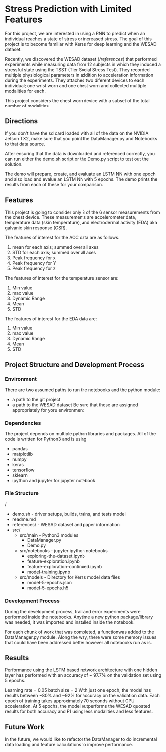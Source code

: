 # Stress Prediction with Limited Features

For this project, we are interested in using a RNN to predict when an individual
reaches a state of stress or increased stress. The goal of this project is to
become familiar with Keras for deep learning and the WESAD dataset.

Recently, we discovered the WESAD dataset (*/references*) that performed
experiments while measuring data from 12 subjects in which they induced a 
stressful state using the TSST (Tier Social Stress Test). They recorded multiple
physiological parameters in addition to acceleration information during the
experiments. They attached two diferent devices to each individual; 
one wrist worn and one chest worn and collected multiple modalities for each.

This project considers the chest worn device with a subset of the total number
of modalities.

## Directions

If you don't have the sd card loaded with all of the data on the NVIDIA Jetson TX2,
make sure that you point the DataManager.py and Notebooks to that data source.

After ensuring that the data is downloaded and referenced correctly, you can
run either the demo.sh script or the Demo.py script to test out the solution.

The demo will prepare, create, and evaluate an LSTM NN with one epoch and also
load and evalue an LSTM NN with 5 epochs. The demo prints the results from each
of these for your comparison.

## Features

This project is going to consider only 3 of the 6 sensor measurements from the
chest device. These measurements are accelerometer data, temperature data 
(skin temperature), and electrodermal activity (EDA) aka galvanic skin response
(GSR).

The features of interest for the ACC data are as follows.

1. mean for each axis; summed over all axes 
2. STD for each axis; summed over all axes 
2. Peak frequency for x
3. Peak frequency for Y
4. Peak frequency for z

The features of interest for the temperature sensor are:

1. Min value
2. max value
2. Dynamic Range
4. Mean 
5. STD

The features of interest for the EDA data are:

1. Min value
2. max value
2. Dynamic Range
4. Mean 
5. STD

## Project Structure and Development Process

### Environment

There are two assumed paths to run the notebooks and the python module:
- a path to the git project
- a path to the WESAD dataset
Be sure that these are assigned appropriately for yoru environment

### Dependencies

The project depends on multiple python libraries and packages. All of the code is 
written for Python3 and is using
- pandas
- matplotlib
- numpy
- keras
- tensorflow
- sklearn
- ipython and jupyter for jupyter notebook

### File Structure
/
- demo.sh - driver setups, builds, trains, and tests model
- readme.md
- references/ - WESAD dataset and paper information
- src/
    - src/main - Python3 modules
        - DataManager.py
        - Demo.py
    - src/notebooks - jupyter ipython notebooks
        - exploring-the-dataset.ipynb
        - feature-exploration.ipynb
        - feature-exploration-continued.ipynb
        - model-training.ipynb
    - src/models - Directory for Keras model data files
        - model-5-epochs.json
        - model-5-epochs.h5
    
### Development Process

During the development process, trail and error experiments were performed
inside the notebooks. Anytime a new python package/library was needed, it was
imported and installed inside the notebook.

For each chunk of work that was completed, a functionwas added to the 
DataManager.py module. Along the way, there were some memory issues that could 
have been addressed better however all notebooks run as is.

## Results

Performance using the LSTM based network architecture with one hidden layer
has performed with an accuracy of ~ 97.7% on the validation set using 5 epochs.

Learning rate = 0.05
batch size = 2
With just one epoch, the model has results between ~80% and ~92% for accuracy
on the validation data. Each epoch of training takes approximately 70 seconds
without GPU acceleration. At 5 epochs, the model outperforms the WESAD quoated
results for both accuracy and F1 using less modalities and less features.


## Future Work

In the future, we would like to refactor the DataManager to do incremental
data loading and feature calculations to improve performance. 
